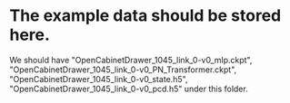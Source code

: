# The example data should be stored here.
We should have "OpenCabinetDrawer_1045_link_0-v0_mlp.ckpt", "OpenCabinetDrawer_1045_link_0-v0_PN_Transformer.ckpt", "OpenCabinetDrawer_1045_link_0-v0_state.h5", "OpenCabinetDrawer_1045_link_0-v0_pcd.h5" under this folder.